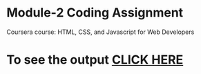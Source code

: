 # Module-2 Coding Assignment

Coursera course: HTML, CSS, and Javascript for Web Developers

# To see the output [CLICK HERE](https://amankiit.github.io/Coursera-HTML-CSS-and-JavaScript-for-Web-Developers/Assignments/Module-3/index.html)
